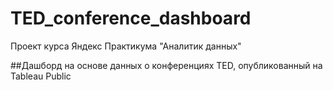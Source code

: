 # TED_conference_dashboard

Проект курса Яндекс Практикума "Аналитик данных" 

##Дашборд на основе данных о конференциях TED, опубликованный на Tableau Public 

